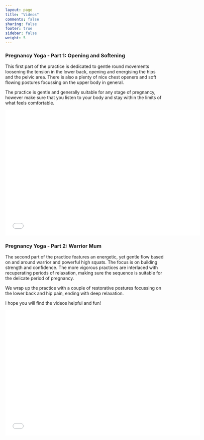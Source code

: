 ```yaml
---
layout: page
title: "Videos"
comments: false
sharing: false
footer: true
sidebar: false
weight: 5
---
```


### Pregnancy Yoga - Part 1: Opening and Softening

This first part of the practice is dedicated to gentle round movements loosening the tension in the lower back, opening and energising the hips and the pelvic area. There is also a plenty of nice chest openers and soft flowing postures focussing on the upper body in general.

The practice is gentle and generally suitable for any stage of pregnancy, however make sure that you listen to your body and stay within the limits of what feels comfortable.

<p><iframe width="620" height="400" src="//www.youtube.com/embed/xp8uedjdaoY" frameborder="0" allowfullscreen></iframe></p>

### Pregnancy Yoga - Part 2: Warrior Mum

The second part of the practice features an energetic, yet gentle flow based on and around warrior and powerful high squats. The focus is on building strength and confidence. The more vigorous practices are interlaced with recuperating periods of relaxation, making sure the sequence is suitable for the delicate period of pregnancy. 

We wrap up the practice with a couple of restorative postures focussing on the lower back and hip pain, ending with deep relaxation.

I hope you will find the videos helpful and fun!

<p><iframe width="620" height="400" src="//www.youtube.com/embed/ERuTCQZOFXY" frameborder="0" allowfullscreen></iframe></p>